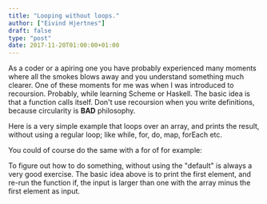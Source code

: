 ```yaml
---
title: "Looping without loops."
author: ["Eivind Hjertnes"]
draft: false
type: "post"
date: 2017-11-20T01:00:00+01:00
---
```


As a coder or a apiring one you have probably experienced many moments
where all the smokes blows away and you understand something much
clearer. One of these moments for me was when I was introduced to
recoursion. Probably, while learning Scheme or Haskell. The basic idea
is that a function calls itself. Don't use recoursion when you write
definitions, because circularity is **BAD** philosophy.

Here is a very simple example that loops over an array, and prints the
result, without using a regular loop; like while, for, do, map, forEach
etc.

<div class="HTML">
  <div></div>

<script src="<https://gist.github.com/hjertnes/9c19b591a0f23ec7161e3c0f3a2bb1fe.js>"></script>

</div>

You could of course do the same with a for of for example:

<div class="HTML">
  <div></div>

<script src="<https://gist.github.com/hjertnes/fe0cae257363780978f2fb5529e6bf40.js>"></script>

</div>

To figure out how to do something, without using the "default" is always
a very good exercise. The basic idea above is to print the first
element, and re-run the function if, the input is larger than one with
the array minus the first element as input.
